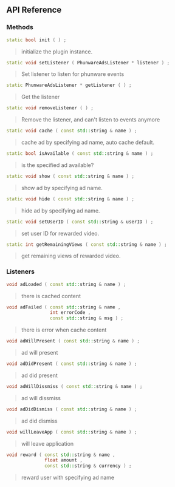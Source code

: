 ## API Reference

### Methods
```cpp
static bool init ( ) ;
```
>  initialize the plugin instance.

```cpp
static void setListener ( PhunwareAdsListener * listener ) ;
```
> Set listener to listen for phunware events

```cpp
static PhunwareAdsListener * getListener ( ) ;
```
> Get the listener

```cpp
static void removeListener ( ) ;
```
> Remove the listener, and can't listen to events anymore

```cpp
static void cache ( const std::string & name ) ;
```
> cache ad by specifying ad name, auto cache default.

```cpp
static bool isAvailable ( const std::string & name ) ;
```
> is the specified ad available?

```cpp
static void show ( const std::string & name ) ;
```
> show ad by specifying ad name.

```cpp
static void hide ( const std::string & name ) ;
```
> hide ad by specifying ad name.

```cpp
static void setUserID ( const std::string & userID ) ;
```
> set user ID for rewarded video.

```cpp
static int getRemainingViews ( const std::string & name ) ;
```
> get remaining views of rewarded video.


### Listeners
```cpp
void adLoaded ( const std::string & name ) ;
```
> there is cached content

```cpp
void adFailed ( const std::string & name ,
                int errorCode ,
                const std::string & msg ) ;
```
> there is error when cache content

```cpp
void adWillPresent ( const std::string & name ) ;
```
> ad will present

```cpp
void adDidPresent ( const std::string & name ) ;
```
> ad did present

```cpp
void adWillDissmiss ( const std::string & name ) ;
```
> ad will dissmiss

```cpp
void adDidDismiss ( const std::string & name ) ;
```
> ad did dismiss

```cpp
void willLeaveApp ( const std::string & name ) ;
```
> will leave application

```cpp
void reward ( const std::string & name ,
              float amount ,
              const std::string & currency ) ;
```
> reward user with specifying ad name


